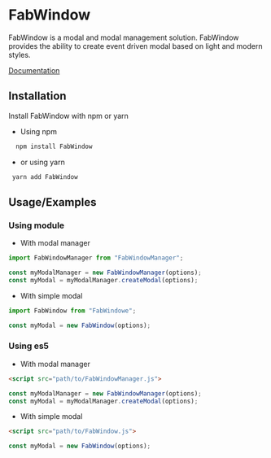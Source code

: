 # FabWindow

FabWindow is a modal and modal management solution. FabWindow provides the ability to create event driven modal based on light and modern styles.

[Documentation](https://netlify.fabwindow.fr/docs)

## Installation

Install FabWindow with npm or yarn

- Using npm

```bash
  npm install FabWindow
```

- or using yarn

```bash
 yarn add FabWindow
```

## Usage/Examples

### Using module

- With modal manager

```javascript
import FabWindowManager from "FabWindowManager";

const myModalManager = new FabWindowManager(options);
const myModal = myModalManager.createModal(options);
```

- With simple modal

```javascript
import FabWindow from "FabWindowe";

const myModal = new FabWindow(options);
```

### Using es5

- With modal manager

```html
<script src="path/to/FabWindowManager.js">

const myModalManager = new FabWindowManager(options);
const myModal = myModalManager.createModal(options);
```

- With simple modal

```html
<script src="path/to/FabWindow.js">

const myModal = new FabWindow(options);
```
